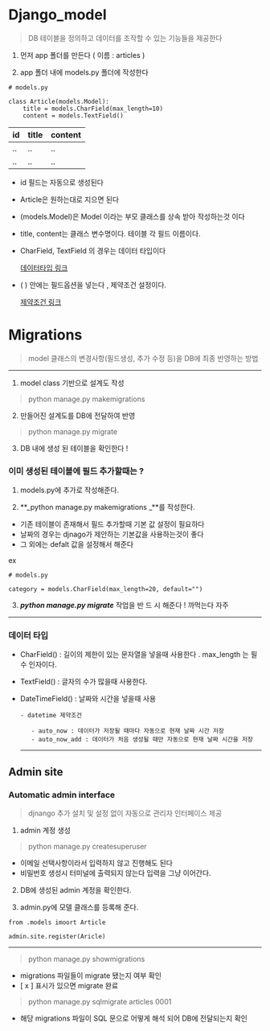 # Django_model

> DB 테이블을 정의하고 데이터를 조작할 수 있는 기능들을 제공한다

1. 먼저 app 폴더를 만든다 ( 이름 : articles )

2. app 폴더 내에 models.py 폴더에 작성한다

```
# models.py

class Article(models.Model):
	title = models.CharField(max_length=10)
    content = models.TextField()
```

| id  | title | content |
| --- | ----- | ------- |
| ..  | ..    | ..      |
| ..  | ..    | ..      |

- id 필드는 자동으로 생성된다

- Article은 원하는대로 지으면 된다

- (models.Model)은 Model 이라는 부모 클래스를 상속 받아 작성하는것 이다

- title, content는 클래스 변수명이다. 테이블 각 필드 이름이다.

- CharField, TextField 의 경우는 데이터 타입이다

  [데이터타입 링크](https://docs.djangoproject.com/en/3.2/ref/models/fields/)

- ( ) 안에는 필드옵션을 넣는다 , 제약조건 설정이다.

  [제약조건 링크](https://docs.djangoproject.com/en/3.2/ref/models/fields/)

# Migrations

> model 클래스의 변경사항(필드생성, 추가 수정 등)을 DB에 최종 반영하는 방법

---

1. model class 기반으로 설계도 작성

> python manage.py makemigrations

2. 만들어진 설계도를 DB에 전달하여 반영

> python manage.py migrate

3. DB 내에 생성 된 테이블을 확인한다 !

### 이미 생성된 테이블에 필드 추가할때는 ?

1. models.py에 추가로 작성해준다.

2. **_python manage.py makemigrations _**를 작성한다.

- 기존 테이블이 존재해서 필드 추가할때 기본 값 설정이 필요하다
- 날짜의 경우는 djnago가 제안하는 기본값을 사용하는것이 좋다
- 그 외에는 defalt 값을 설정해서 해준다

ex

```
# models.py

category = models.CharField(max_length=20, default="")

```

3. **_python manage.py migrate_** 작업을 반 드 시 해준다 !
   까먹는다 자주

---

### 데이터 타입

- CharField() : 길이의 제한이 있는 문자열을 넣을때 사용한다 .
  max_length 는 필수 인자이다.

- TextField() : 글자의 수가 많을때 사용한다.

- DateTimeField() : 날짜와 시간을 넣을때 사용

      - datetime 제약조건

         - auto_now : 데이터가 저장될 때마다 자동으로 현재 날짜 시간 저장
         - auto_now_add : 데이터가 처음 생성될 때만 자동으로 현재 날짜 시간을 저장

  ***

## Admin site

### Automatic admin interface

> djnango 추가 설치 및 설정 없이 자동으로 관리자 인터페이스 제공

1. admin 계정 생성

> python manage.py createsuperuser

- 이메일 선택사항이라서 입력하지 않고 진행해도 된다
- 비밀번호 생성시 터미널에 출력되지 않는다 입력을 그냥 이어간다.

2. DB에 생성된 admin 계정을 확인한다.

3. admin.py에 모델 클래스를 등록해 준다.

```
from .models imoort Article

admin.site.register(Aricle)
```

---

> python manage.py showmigrations

- migrations 파일들이 migrate 됐는지 여부 확인
- [ x ] 표시가 있으면 migrate 완료

> python manage.py sqlmigrate articles 0001

- 해당 migrations 파일이 SQL 문으로 어떻게 해석 되어 DB에 전달되는지 확인
